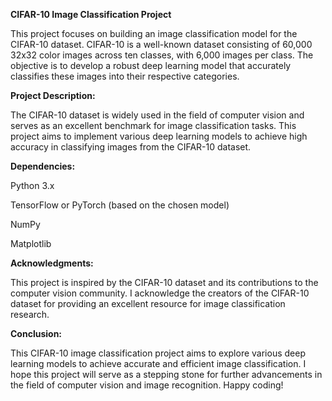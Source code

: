 **CIFAR-10 Image Classification Project**

This project focuses on building an image classification model for the CIFAR-10 dataset. CIFAR-10 is a well-known dataset consisting of 60,000 32x32 color images across ten classes, with 6,000 images per class. The objective is to develop a robust deep learning model that accurately classifies these images into their respective categories.

**Project Description:**

The CIFAR-10 dataset is widely used in the field of computer vision and serves as an excellent benchmark for image classification tasks. This project aims to implement various deep learning models to achieve high accuracy in classifying images from the CIFAR-10 dataset.

**Dependencies:**

Python 3.x

TensorFlow or PyTorch (based on the chosen model)

NumPy

Matplotlib

**Acknowledgments:**

This project is inspired by the CIFAR-10 dataset and its contributions to the computer vision community. I acknowledge the creators of the CIFAR-10 dataset for providing an excellent resource for image classification research.

**Conclusion:**

This CIFAR-10 image classification project aims to explore various deep learning models to achieve accurate and efficient image classification. I hope this project will serve as a stepping stone for further advancements in the field of computer vision and image recognition. Happy coding!
